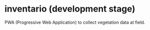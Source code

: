 # inventario (development stage)
PWA (Progressive Web Application) to collect vegetation data at field.

